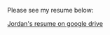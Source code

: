 Please see my resume below:

[Jordan's resume on google drive](https://drive.google.com/file/d/10zBNcf81WM4mn6mH1eJhRYl4lwZnNtju/view)
